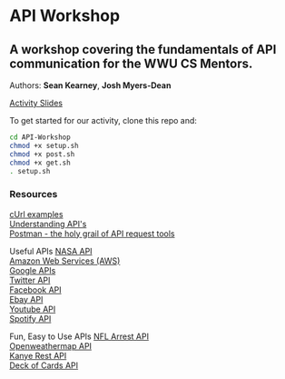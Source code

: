 # API Workshop
## A workshop covering the fundamentals of API communication for the WWU CS Mentors.
Authors: __Sean Kearney__, __Josh Myers-Dean__

[Activity Slides](https://docs.google.com/presentation/d/1eNHcMHTYJ9ifFVIpLIABoVyhL5KmsWFDumFUPtB5qfs/edit?usp=sharing)

To get started for our activity, clone this repo and:
```bash
cd API-Workshop
chmod +x setup.sh
chmod +x post.sh
chmod +x get.sh
. setup.sh
```
### Resources  
  [cUrl examples](https://gist.github.com/subfuzion/08c5d85437d5d4f00e58)  
  [Understanding API's](https://www.smashingmagazine.com/2018/01/understanding-using-rest-api/)  
  [Postman - the holy grail of API request tools](https://www.getpostman.com/)  
  
  Useful APIs
  [NASA API](https://api.nasa.gov/)  
  [Amazon Web Services (AWS)](https://docs.aws.amazon.com/)  
  [Google APIs](https://developers.google.com/apis-explorer)  
  [Twitter API](https://developer.twitter.com/)  
  [Facebook API](https://developers.facebook.com/)  
  [Ebay API](https://developer.ebay.com/common/api/)  
  [Youtube API](https://developers.google.com/youtube?csw=1#data_api)  
  [Spotify API](https://developer.spotify.com/documentation/web-api/)  
    
  Fun, Easy to Use APIs
  [NFL Arrest API](http://nflarrest.com/api/)  
  [Openweathermap API](https://openweathermap.org/api)  
  [Kanye Rest API](https://kanye.rest/)  
  [Deck of Cards API](https://deckofcardsapi.com/)  
  
